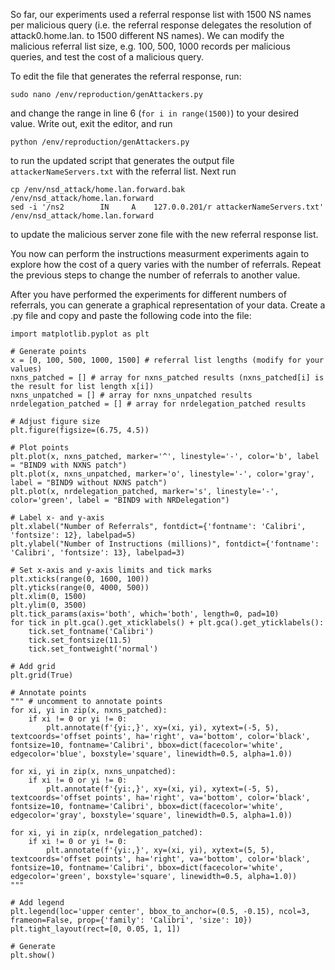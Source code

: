 So far, our experiments used a referral response list with 1500 NS names per malicious query (i.e. the referral response delegates the resolution of attack0.home.lan. to 1500 different NS names). We can modify the malicious referral list size, e.g. 100, 500, 1000 records per malicious queries, and test the cost of a malicious query.

To edit the file that generates the referral response, run:
```
sudo nano /env/reproduction/genAttackers.py
```
and change the range in line 6 (`for i in range(1500)`) to your desired value. Write out, exit the editor, and run
```
python /env/reproduction/genAttackers.py
```
to run the updated script that generates the output file `attackerNameServers.txt` with the referral list. Next run
```
cp /env/nsd_attack/home.lan.forward.bak /env/nsd_attack/home.lan.forward
sed -i '/ns2        IN     A    127.0.0.201/r attackerNameServers.txt' /env/nsd_attack/home.lan.forward
```
to update the malicious server zone file with the new referral response list.

You now can perform the instructions measurment experiments again to explore how the cost of a query varies with the number of referrals. Repeat the previous steps to change the number of referrals to another value. 

After you have performed the experiments for different numbers of referrals, you can generate a graphical representation of your data. Create a .py file and copy and paste the following code into the file:
```
import matplotlib.pyplot as plt

# Generate points
x = [0, 100, 500, 1000, 1500] # referral list lengths (modify for your values)
nxns_patched = [] # array for nxns_patched results (nxns_patched[i] is the result for list length x[i])
nxns_unpatched = [] # array for nxns_unpatched results
nrdelegation_patched = [] # array for nrdelegation_patched results

# Adjust figure size
plt.figure(figsize=(6.75, 4.5))

# Plot points
plt.plot(x, nxns_patched, marker='^', linestyle='-', color='b', label = "BIND9 with NXNS patch")
plt.plot(x, nxns_unpatched, marker='o', linestyle='-', color='gray', label = "BIND9 without NXNS patch")
plt.plot(x, nrdelegation_patched, marker='s', linestyle='-', color='green', label = "BIND9 with NRDelegation")

# Label x- and y-axis
plt.xlabel("Number of Referrals", fontdict={'fontname': 'Calibri', 'fontsize': 12}, labelpad=5)
plt.ylabel("Number of Instructions (millions)", fontdict={'fontname': 'Calibri', 'fontsize': 13}, labelpad=3) 

# Set x-axis and y-axis limits and tick marks
plt.xticks(range(0, 1600, 100))
plt.yticks(range(0, 4000, 500))
plt.xlim(0, 1500)
plt.ylim(0, 3500)
plt.tick_params(axis='both', which='both', length=0, pad=10)
for tick in plt.gca().get_xticklabels() + plt.gca().get_yticklabels():
    tick.set_fontname('Calibri')
    tick.set_fontsize(11.5)
    tick.set_fontweight('normal')

# Add grid
plt.grid(True)

# Annotate points 
""" # uncomment to annotate points
for xi, yi in zip(x, nxns_patched):
    if xi != 0 or yi != 0:
        plt.annotate(f'{yi:,}', xy=(xi, yi), xytext=(-5, 5), textcoords='offset points', ha='right', va='bottom', color='black', fontsize=10, fontname='Calibri', bbox=dict(facecolor='white', edgecolor='blue', boxstyle='square', linewidth=0.5, alpha=1.0))

for xi, yi in zip(x, nxns_unpatched):
    if xi != 0 or yi != 0:
        plt.annotate(f'{yi:,}', xy=(xi, yi), xytext=(-5, 5), textcoords='offset points', ha='right', va='bottom', color='black', fontsize=10, fontname='Calibri', bbox=dict(facecolor='white', edgecolor='gray', boxstyle='square', linewidth=0.5, alpha=1.0))

for xi, yi in zip(x, nrdelegation_patched):
    if xi != 0 or yi != 0:
        plt.annotate(f'{yi:,}', xy=(xi, yi), xytext=(5, 5), textcoords='offset points', ha='right', va='bottom', color='black', fontsize=10, fontname='Calibri', bbox=dict(facecolor='white', edgecolor='green', boxstyle='square', linewidth=0.5, alpha=1.0))
"""

# Add legend
plt.legend(loc='upper center', bbox_to_anchor=(0.5, -0.15), ncol=3, frameon=False, prop={'family': 'Calibri', 'size': 10})
plt.tight_layout(rect=[0, 0.05, 1, 1])

# Generate
plt.show()
```
